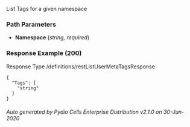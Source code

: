 






 
List Tags for a given namespace  


### Path Parameters

 - **Namespace** (_string, required_) 




### Response Example (200)
Response Type /definitions/restListUserMetaTagsResponse

```
{
  "Tags": [
    "string"
  ]
}
```




###### Auto generated by Pydio Cells Enterprise Distribution v2.1.0 on 30-Jun-2020
